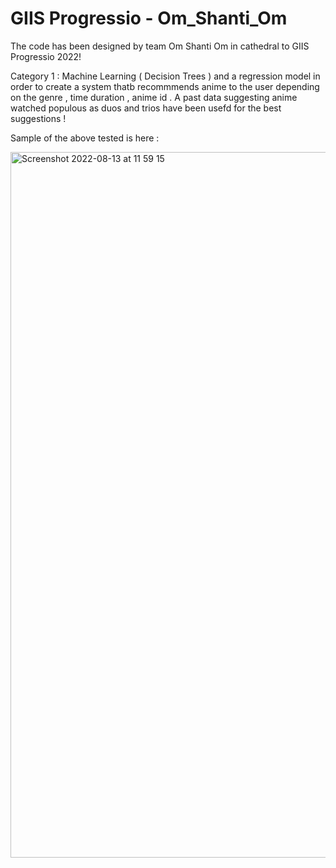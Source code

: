 # GIIS Progressio - Om_Shanti_Om
The code has been designed by team Om Shanti Om in cathedral to GIIS Progressio 2022!



 

Category 1 : Machine Learning ( Decision Trees ) and a regression model in order to create a system thatb recommmends anime to the user depending on the genre , time duration , anime id . A past data suggesting anime watched populous as duos and trios have been usefd for the best suggestions !

Sample of the above tested is here :


<img width="1129" alt="Screenshot 2022-08-13 at 11 59 15" src="https://user-images.githubusercontent.com/108932697/184469173-fd901bbf-e935-4d29-ac20-0fcdf1292f55.png">

